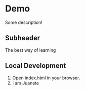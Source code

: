 # Demo
Some description!

## Subheader
The best way of learning

## Local Development
1. Open index.html in your browser.
2. I am Juanete